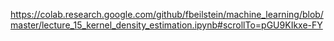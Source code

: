 https://colab.research.google.com/github/fbeilstein/machine_learning/blob/master/lecture_15_kernel_density_estimation.ipynb#scrollTo=pGU9KIkxe-FY
